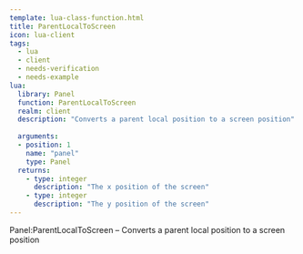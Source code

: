 ```yaml
---
template: lua-class-function.html
title: ParentLocalToScreen
icon: lua-client
tags:
  - lua
  - client
  - needs-verification
  - needs-example
lua:
  library: Panel
  function: ParentLocalToScreen
  realm: client
  description: "Converts a parent local position to a screen position"
  
  arguments:
  - position: 1
    name: "panel"
    type: Panel
  returns:
    - type: integer
      description: "The x position of the screen"
    - type: integer
      description: "The y position of the screen"
---
```


<div class="lua__search__keywords">
Panel:ParentLocalToScreen &#x2013; Converts a parent local position to a screen position
</div>
